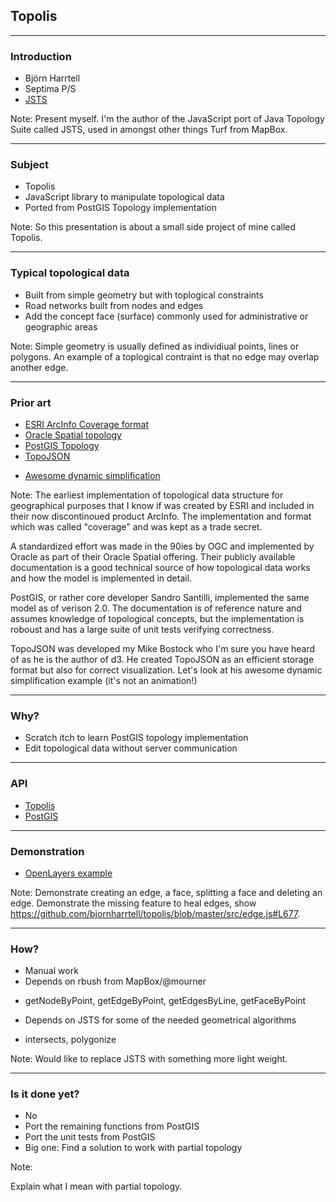 ## Topolis

---

### Introduction

* Björn Harrtell
* Septima P/S
* [JSTS](http://bjornharrtell.github.io/jsts)

Note:
Present myself.
I'm the author of the JavaScript port of Java Topology Suite called JSTS, used in amongst other things Turf from MapBox.

---

### Subject

* Topolis
* JavaScript library to manipulate topological data
* Ported from PostGIS Topology implementation

Note:
So this presentation is about a small side project of mine called Topolis.

---

### Typical topological data

* Built from simple geometry but with toplogical constraints
* Road networks built from nodes and edges
* Add the concept face (surface) commonly used for administrative or geographic areas

Note:
Simple geometry is usually defined as individiual points, lines or polygons.
An example of a toplogical contraint is that no edge may overlap another edge.

---

### Prior art

* <a target="_blank" href="http://desktop.arcgis.com/en/arcmap/10.3/manage-data/coverages/what-is-a-coverage.htm">ESRI ArcInfo Coverage format</a>
* <a target="_blank" href="https://docs.oracle.com/cd/B19306_01/appdev.102/b14256/sdo_topo_concepts.htm">Oracle Spatial topology</a>
* <a target="_blank" href="http://postgis.net/docs/manual-2.3/Topology.html">PostGIS Topology</a>
* <a target="_blank" href="https://github.com/topojson/topojson/wiki">TopoJSON</a>
 - <a target="_blank" href="https://bl.ocks.org/mbostock/6245977">Awesome dynamic simplification</a>

Note:
The earliest implementation of topological data structure for geographical purposes that I know if was created by ESRI and included in their now discontinoued product ArcInfo. The implementation and format which was called "coverage" and was kept as a trade secret.

A standardized effort was made in the 90ies by OGC and implemented by Oracle as part of their Oracle Spatial offering. Their publicly available documentation is a good technical source of how topological data works and how the model is implemented in detail.

PostGIS, or rather core developer Sandro Santilli, implemented the same model as of verison 2.0. The documentation is of reference nature and assumes knowledge of topological concepts, but the implementation is roboust and has a large suite of unit tests verifying correctness.

TopoJSON was developed my Mike Bostock who I'm sure you have heard of as he is the author of d3. He created TopoJSON as an efficient storage format but also for correct visualization. Let's look at his awesome dynamic simplification example (it's not an animation!)

---

### Why?

* Scratch itch to learn PostGIS topology implementation
* Edit topological data without server communication

---

### API

* [Topolis](https://bjornharrtell.github.io/topolis/0.2.0/apidocs/)
* [PostGIS](http://postgis.net/docs/manual-2.3/Topology.html)

---

### Demonstration

* <a target="_blank" href="http://openlayers.org">OpenLayers example</a>

Note: 
Demonstrate creating an edge, a face, splitting a face and deleting an edge.
Demonstrate the missing feature to heal edges, show https://github.com/bjornharrtell/topolis/blob/master/src/edge.js#L677.

---

### How?

* Manual work
* Depends on rbush from MapBox/@mourner
 - getNodeByPoint, getEdgeByPoint, getEdgesByLine, getFaceByPoint
* Depends on JSTS for some of the needed geometrical algorithms
 - intersects, polygonize

Note:
Would like to replace JSTS with something more light weight.

---

### Is it done yet?

* No
* Port the remaining functions from PostGIS
* Port the unit tests from PostGIS
* Big one: Find a solution to work with partial topology

Note:

Explain what I mean with partial topology.